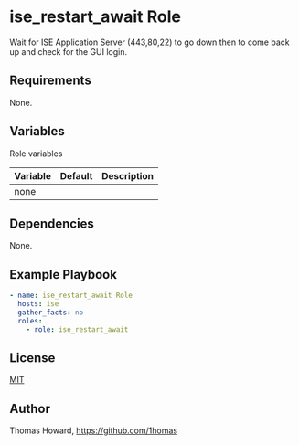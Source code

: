 # ise_restart_await Role

Wait for ISE Application Server (443,80,22) to go down then to come back up and check for the GUI login.

## Requirements

None.

## Variables

Role variables

| Variable | Default | Description |
| -------- | ------- | ----------- |
| none     |         |             |

## Dependencies

None.

## Example Playbook

```yaml
- name: ise_restart_await Role
  hosts: ise
  gather_facts: no
  roles:
    - role: ise_restart_await
```

## License

[MIT](https://mit-license.org/)

## Author

Thomas Howard, <https://github.com/1homas>
